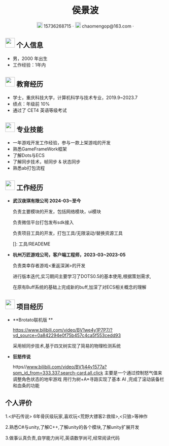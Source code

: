  <center>
     <h1>侯景波</h1>
     <div>
         <span>
             <img src="assets/phone-solid.svg" width="18px">
             15736268715
         </span>
         ·
         <span>
             <img src="assets/envelope-solid.svg" width="18px">
             chaomengop@163.com
         </span>
         ·
     </div>
 </center>


 ## <img src="assets/info-circle-solid.svg" width="30px"> 个人信息 

 - 男，2000 年出生
 - 工作经验：1年内

## <img src="assets/graduation-cap-solid.svg" width="30px"> 教育经历

- 学士，重庆科技大学，计算机科学与技术专业，2019.9~2023.7
- 绩点：年级前 10%
- 通过了 CET4 英语等级考试

## <img src="assets/briefcase-solid.svg" width="30px"> 专业技能

- 一年游戏开发工作经验，参与一款上架游戏的开发
- 熟悉GameFrameWork框架
- 了解Dots与ECS
- 了解同步技术，帧同步 & 状态同步
- 熟悉ab打包流程

## <img src="assets/briefcase-solid.svg" width="30px"> 工作经历

- **武汉夜琪有限公司 2024-03~至今**

   负责主要模块的开发，包括网络模块，ui模块

   负责微信平台打包发布sdk接入

   负责项目工具的开发，打包工具/无限滚动/替换资源工具

   []: 工具/READEME

- **杭州万匠游戏公司，客户端工程师，2023-03~2023-05**

   负责类幸存者游戏<重返深渊>的开发

   进行版本迭代,实习期间主要学习了DOTS0.5的基本使用,根据策划需求,

   在原有Buff系统的基础上完成新的buff,加深了对ECS相关概念的理解

## <img src="assets/project-diagram-solid.svg" width="30px"> 项目经历

- **Brotato联机版 **

  https://www.bilibili.com/video/BV1we4y1P7P7/?vd_source=0a842294e0f75b457c4ca5f553cedd93

  采用帧同步技术,基于四叉树实现了简易的物理检测系统
  
- **狂怒传说**

  https//www.bilibili.com/video/BV1j44y1577a?spm_id_from=333.337.search-card.all.click
  主要是一个通过控制怒气值来调整角色状态的地牢游戏
  用行为树+A*寻路实现了基本 AI ,完成了滚动装备栏和血条的功能

## 个人评价

1.<炉石传说> 6年骨灰级玩家,喜欢玩<荒野大镖客2:救赎>,<只狼>等神作

2.熟悉C#与unity,了解C++,了解unity的各个模块,了解unity扩展开发

3.做事认真负责,自学能力尚可,英语数学尚可,经常阅读代码